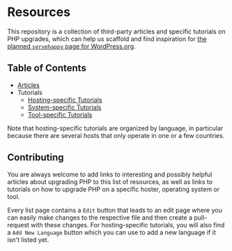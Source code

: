 # Resources

This repository is a collection of third-party articles and specific tutorials on PHP upgrades, which can help us scaffold and find inspiration for [the planned `servehappy` page for WordPress.org](https://github.com/wp-core-php/servehappy).

## Table of Contents

* [Articles](articles/articles.md)
* Tutorials
    * [Hosting-specific Tutorials](tutorials/hosting-specific/tutorials.md)
    * [System-specific Tutorials](tutorials/system-specific/tutorials.md)
    * [Tool-specific Tutorials](tutorials/tool-specific/tutorials.md)

Note that hosting-specific tutorials are organized by language, in particular because there are several hosts that only operate in one or a few countries.

## Contributing

You are always welcome to add links to interesting and possibly helpful articles about upgrading PHP to this list of resources, as well as links to tutorials on how to upgrade PHP on a specific hoster, operating system or tool.

Every list page contains a `Edit` button that leads to an edit page where you can easily make changes to the respective file and then create a pull-request with these changes. For hosting-specific tutorials, you will also find a `Add New Language` button which you can use to add a new language if it isn't listed yet.
